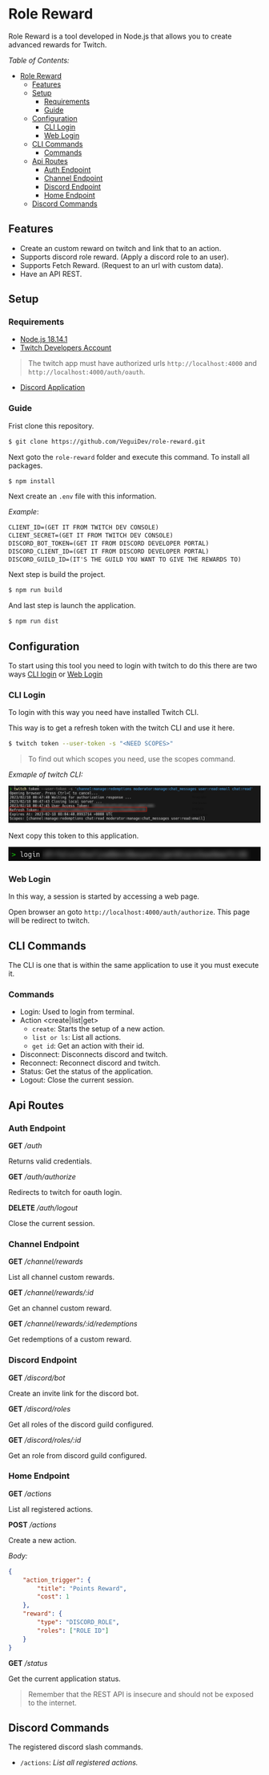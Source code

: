 # Role Reward

Role Reward is a tool developed in Node.js that allows you to create advanced rewards for Twitch.

*Table of Contents:*

- [Role Reward](#role-reward)
  - [Features](#features)
  - [Setup](#setup)
    - [Requirements](#requirements)
    - [Guide](#guide)
  - [Configuration](#configuration)
    - [CLI Login](#cli-login)
    - [Web Login](#web-login)
  - [CLI Commands](#cli-commands)
    - [Commands](#commands)
  - [Api Routes](#api-routes)
    - [Auth Endpoint](#auth-endpoint)
    - [Channel Endpoint](#channel-endpoint)
    - [Discord Endpoint](#discord-endpoint)
    - [Home Endpoint](#home-endpoint)
  - [Discord Commands](#discord-commands)

## Features

- Create an custom reward on twitch and link that to an action.
- Supports discord role reward. (Apply a discord role to an user).
- Supports Fetch Reward. (Request to an url with custom data).
- Have an API REST.

## Setup

### Requirements

- [Node.js 18.14.1](https://nodejs.org)
- [Twitch Developers Account](https://dev.twitch.tv/)

> The twitch app must have authorized urls `http://localhost:4000` and `http://localhost:4000/auth/oauth`.

- [Discord Application](https://discord.com/developers)

### Guide

Frist clone this repository.

```bash
$ git clone https://github.com/VeguiDev/role-reward.git
```

Next goto the `role-reward` folder and execute this command. To install all packages.

```bash
$ npm install
```

Next create an `.env` file with this information.

*Example*:

```plain
CLIENT_ID=(GET IT FROM TWITCH DEV CONSOLE)
CLIENT_SECRET=(GET IT FROM TWITCH DEV CONSOLE)
DISCORD_BOT_TOKEN=(GET IT FROM DISCORD DEVELOPER PORTAL)
DISCORD_CLIENT_ID=(GET IT FROM DISCORD DEVELOPER PORTAL)
DISCORD_GUILD_ID=(IT'S THE GUILD YOU WANT TO GIVE THE REWARDS TO)
```

Next step is build the project.

```bash
$ npm run build
```

And last step is launch the application.

```bash
$ npm run dist
```

## Configuration
 
To start using this tool you need to login with twitch to do this there are two ways [CLI login](#cli-login) or [Web Login](#web-login)

### CLI Login

To login with this way you need have installed Twitch CLI.

This way is to get a refresh token with the twitch CLI and use it here.

```bash
$ twitch token --user-token -s "<NEED SCOPES>"
```

> To find out which scopes you need, use the scopes command.

*Exmaple of twitch CLI:*

![TwitchCLI Token Example](assets/twitch-cli-example.png)

Next copy this token to this application.

![Login CLI Example](assets/cli-login-example.png)

### Web Login

In this way, a session is started by accessing a web page.

Open browser an goto `http://localhost:4000/auth/authorize`. This page will be redirect to twitch.

## CLI Commands

The CLI is one that is within the same application to use it you must execute it.

### Commands

- Login: Used to login from terminal.
- Action <create|list|get>
  - `create`: Starts the setup of a new action.
  - `list or ls`: List all actions.
  - `get id`: Get an action with their id.
- Disconnect: Disconnects discord and twitch.
- Reconnect: Reconnect discord and twitch.
- Status: Get the status of the application.
- Logout: Close the current session.

## Api Routes

### Auth Endpoint

**GET** */auth*

Returns valid credentials.

**GET** */auth/authorize*

Redirects to twitch for oauth login.

**DELETE** */auth/logout*

Close the current session.

### Channel Endpoint

**GET** */channel/rewards*

List all channel custom rewards.

**GET** */channel/rewards/:id*

Get an channel custom reward.

**GET** */channel/rewards/:id/redemptions*

Get redemptions of a custom reward.

### Discord Endpoint

**GET** */discord/bot*

Create an invite link for the discord bot.

**GET** */discord/roles*

Get all roles of the discord guild configured.

**GET** */discord/roles/:id*

Get an role from discord guild configured.

### Home Endpoint

**GET** */actions*

List all registered actions.

**POST** */actions*

Create a new action.

*Body:*

```json
{
    "action_trigger": {
        "title": "Points Reward",
        "cost": 1
    },
    "reward": {
        "type": "DISCORD_ROLE",
        "roles": ["ROLE ID"]
    }
}
```

**GET** */status*

Get the current application status.

> Remember that the REST API is insecure and should not be exposed to the internet.

## Discord Commands

The registered discord slash commands.

- `/actions`: *List all registered actions.*